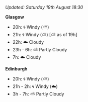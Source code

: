 *Updated: Saturday 19th August 18:30*

**Glasgow**

* 20h: :cyclone: Windy (:partly_sunny:)
* 21h: :cyclone: Windy (:partly_sunny:) [:partly_sunny: as of 19h]
* 22h: :cloud: Cloudy
* 23h - 6h: :partly_sunny: Partly Cloudy
* 7h: :cloud: Cloudy

**Edinburgh**

* 20h: :cyclone: Windy (:partly_sunny:)
* 21h - 2h: :cyclone: Windy (:cloud:)
* 3h - 7h: :partly_sunny: Partly Cloudy
